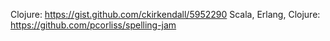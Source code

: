 Clojure: https://gist.github.com/ckirkendall/5952290
Scala, Erlang, Clojure: https://github.com/pcorliss/spelling-jam
